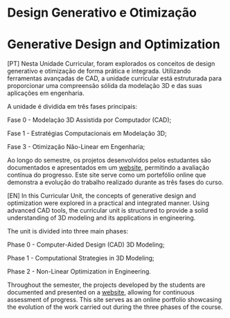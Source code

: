 # Design Generativo e Otimização

# Generative Design and Optimization
[PT]
Nesta Unidade Curricular, foram explorados os conceitos de design generativo e otimização de forma prática e integrada. Utilizando ferramentas avançadas de CAD, a unidade curricular está estruturada para proporcionar uma compreensão sólida da modelação 3D e das suas aplicações em engenharia.

A unidade é dividida em três fases principais:

Fase 0 - Modelação 3D Assistida por Computador (CAD);

Fase 1 - Estratégias Computacionais em Modelação 3D;

Fase 3 - Otimização Não-Linear em Engenharia;

Ao longo do semestre, os projetos desenvolvidos pelos estudantes são documentados e apresentados em um <a href="https://dgogrupo.wixsite.com/my-site-2" target="_blank" rel="noopener noreferrer">website</a>, permitindo a avaliação contínua do progresso. Este site serve como um portefólio online que demonstra a evolução do trabalho realizado durante as três fases do curso.

[EN]
In this Curricular Unit, the concepts of generative design and optimization were explored in a practical and integrated manner. Using advanced CAD tools, the curricular unit is structured to provide a solid understanding of 3D modeling and its applications in engineering.

The unit is divided into three main phases:

Phase 0 - Computer-Aided Design (CAD) 3D Modeling;  

Phase 1 - Computational Strategies in 3D Modeling;  

Phase 2 - Non-Linear Optimization in Engineering.  

Throughout the semester, the projects developed by the students are documented and presented on a <a href="https://dgogrupo.wixsite.com/my-site-2" target="_blank" rel="noopener noreferrer">website</a>, allowing for continuous assessment of progress. This site serves as an online portfolio showcasing the evolution of the work carried out during the three phases of the course.
